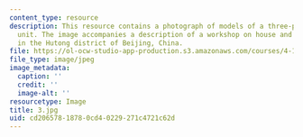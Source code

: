 ```yaml
---
content_type: resource
description: This resource contains a photograph of models of a three-person housing
  unit. The image accompanies a description of a workshop on house and home prototypes
  in the Hutong district of Beijing, China.
file: https://ol-ocw-studio-app-production.s3.amazonaws.com/courses/4-170-ecuador-workshop-fall-2006/cd20657818780cd40229271c4721c62d_3.jpg
file_type: image/jpeg
image_metadata:
  caption: ''
  credit: ''
  image-alt: ''
resourcetype: Image
title: 3.jpg
uid: cd206578-1878-0cd4-0229-271c4721c62d
---
```

